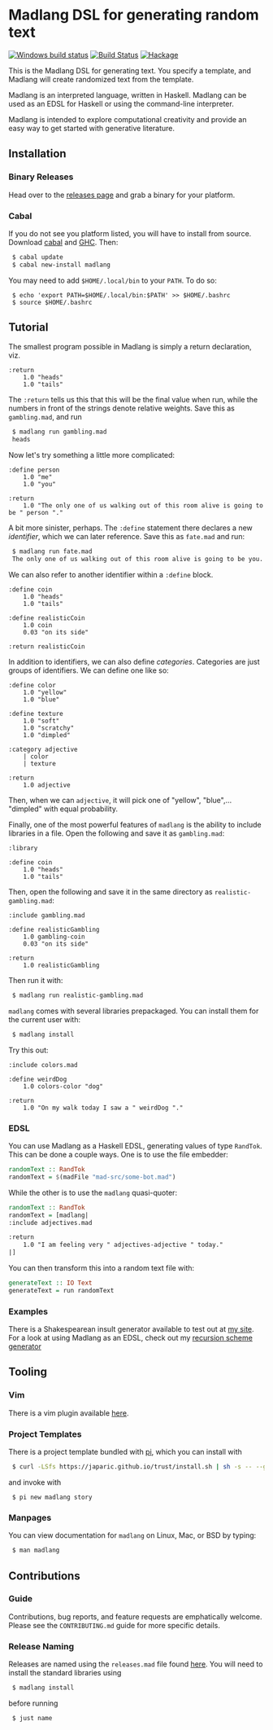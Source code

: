 # Madlang DSL for generating random text

[![Windows build status](https://ci.appveyor.com/api/projects/status/github/vmchale/madlang?svg=true)](https://ci.appveyor.com/project/vmchale/madlang)
[![Build Status](https://travis-ci.org/vmchale/madlang.svg?branch=master)](https://travis-ci.org/vmchale/madlang)
[![Hackage](https://img.shields.io/hackage/v/madlang.svg)](http://hackage.haskell.org/package/madlang)

This is the Madlang DSL for generating text. You specify a template, and Madlang
will create randomized text from the template.

Madlang is an interpreted language, written in Haskell. Madlang can be used as
an EDSL for Haskell or using the command-line interpreter.

Madlang is intended to explore computational creativity and provide an easy
way to get started with generative literature.

## Installation

### Binary Releases

Head over to the [releases
page](https://github.com/vmchale/madlang/releases/latest) and grab a binary for
your platform. 

### Cabal

If you do not see you platform listed, you will have to install from source.
Download [cabal](https://www.haskell.org/cabal/download.html) and
[GHC](https://www.haskell.org/ghc/download.html). Then:

```bash
 $ cabal update
 $ cabal new-install madlang
```

You may need to add `$HOME/.local/bin` to your `PATH`. To do so:

```
 $ echo 'export PATH=$HOME/.local/bin:$PATH' >> $HOME/.bashrc
 $ source $HOME/.bashrc
```

## Tutorial

The smallest program possible in Madlang is simply a return declaration, viz.

```madlang
:return
    1.0 "heads"
    1.0 "tails"
```

The `:return` tells us this that this will be the final value when run, while
the numbers in front of the strings denote relative weights. Save this as
`gambling.mad`, and run

```bash
 $ madlang run gambling.mad
 heads
```

Now let's try something a little more complicated:

```madlang
:define person
    1.0 "me"
    1.0 "you"

:return
    1.0 "The only one of us walking out of this room alive is going to be " person "."
```

A bit more sinister, perhaps. The `:define` statement there declares a new
*identifier*, which we can later reference. Save this as `fate.mad` and run:

```bash
 $ madlang run fate.mad
 The only one of us walking out of this room alive is going to be you.
```

We can also refer to another identifier within a `:define` block.

```madlang
:define coin
    1.0 "heads"
    1.0 "tails"

:define realisticCoin
    1.0 coin
    0.03 "on its side"

:return realisticCoin
```

In addition to identifiers, we can also define *categories*. Categories are just
groups of identifiers. We can define one like so:

```madlang
:define color
    1.0 "yellow"
    1.0 "blue"

:define texture
    1.0 "soft"
    1.0 "scratchy"
    1.0 "dimpled"

:category adjective
    | color
    | texture

:return
    1.0 adjective
```

Then, when we can `adjective`, it will pick one of "yellow", "blue",…
"dimpled" with equal probability.

Finally, one of the most powerful features of `madlang` is the ability to
include libraries in a file. Open the following and save it as `gambling.mad`:

```madlang
:library

:define coin
    1.0 "heads"
    1.0 "tails"
```

Then, open the following and save it in the same directory as
`realistic-gambling.mad`:

```madlang
:include gambling.mad

:define realisticGambling
    1.0 gambling-coin
    0.03 "on its side"

:return
    1.0 realisticGambling
```

Then run it with:

```bash
 $ madlang run realistic-gambling.mad
```

`madlang` comes with several libraries prepackaged. You can install
them for the current user with:

```bash
 $ madlang install
```

Try this out:

```
:include colors.mad

:define weirdDog
    1.0 colors-color "dog"

:return
    1.0 "On my walk today I saw a " weirdDog "."
```

### EDSL

You can use Madlang as a Haskell EDSL, generating values of type `RandTok`.
This can be done a couple ways. One is to use the file embedder:

```haskell
randomText :: RandTok
randomText = $(madFile "mad-src/some-bot.mad")
```

While the other is to use the `madlang` quasi-quoter:

```haskell
randomText :: RandTok
randomText = [madlang|
:include adjectives.mad

:return
    1.0 "I am feeling very " adjectives-adjective " today."
|]
```

You can then transform this into a random text file with:

```haskell
generateText :: IO Text
generateText = run randomText
```

### Examples

There is a Shakespearean insult generator available to test out at [my
site](http://blog.vmchale.com/madlang). For a look at using Madlang as an EDSL,
check out my [recursion scheme
generator](https://github.com/vmchale/recursion-schemata)

## Tooling

### Vim

There is a vim plugin available [here](https://github.com/vmchale/madlang-vim).

### Project Templates

There is a project template bundled with
[pi](https://github.com/vmchale/project-init), which you can install with

```bash
 $ curl -LSfs https://japaric.github.io/trust/install.sh | sh -s -- --git vmchale/project-init
```

and invoke with

```
 $ pi new madlang story
```

### Manpages

You can view documentation for `madlang` on Linux, Mac, or BSD by typing:

```bash
 $ man madlang
```

## Contributions

### Guide

Contributions, bug reports, and feature requests are emphatically welcome.
Please see the `CONTRIBUTING.md` guide for more specific details.

### Release Naming

Releases are named using the `releases.mad` file found
[here](https://hub.darcs.net/vmchale/madlang-releases). You will need to install
the standard libraries using

```bash
 $ madlang install
```

before running

```bash
 $ just name
```
